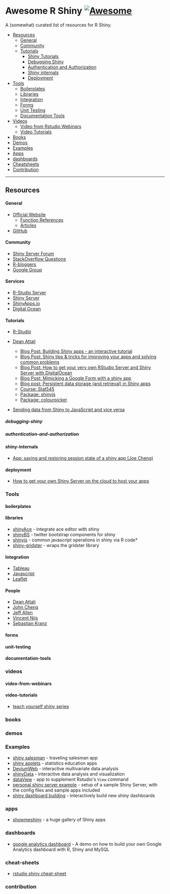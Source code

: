# Awesome R Shiny [![Awesome](https://cdn.rawgit.com/sindresorhus/awesome/d7305f38d29fed78fa85652e3a63e154dd8e8829/media/badge.svg)](https://github.com/sindresorhus/awesome)

A (somewhat) curated list of resources for R Shiny.

- [Resources](#resources)
  - [General](#general)
  - [Community](#community)
  - [Tutorials](#tutorials)
    - [Shiny Tutorials](#shiny-tutorials)
    - [Debugging Shiny](#debugging-shiny)
    - [Authentication and Authorization](#authentication-and-authorization)
    - [Shiny internals](#shiny-internals)
    - [Deployment](#deployment)
- [Tools](#tools)
  - [Boilerplates](#boilerplates)
  - [Libraries](#libraries)
  - [Integration](#integration)
  - [Forms](#forms)
  - [Unit Testing](#unit-testing)
  - [Documentation Tools](#documentation-tools)
- [Videos](#videos)
  - [Video from Rstudio Webinars](#video-from-webinars)
  - [Video Tutorials](#video-tutorials)
- [Books](#books)
- [Demos](#demos)
- [Examples](#examples)
- [Apps](#apps)
- [dashboards](#dashboards)
- [Cheatsheets](#cheat-sheets)
- [Contribution](#contribution)

---
## Resources
#### General
* [Official Website](http://shiny.rstudio.com/)
	* [Function References](http://shiny.rstudio.com/reference/shiny/latest/)
	* [Articles](http://shiny.rstudio.com/articles/)
* [GitHub](https://github.com/rstudio/shiny)


#### Community
* [Shiny Server Forum](https://support.rstudio.com/hc/en-us/community/topics/200092706-Shiny-Server)
* [StackOverflow Questions](http://stackoverflow.com/questions/tagged/shiny)
* [R-bloggers](http://www.r-bloggers.com/search/shiny)
* [Google Group](https://groups.google.com/forum/#!forum/shiny-discuss)


#### Services

* [R-Studio Server]()
* [Shiny Server]()
* [ShinyApps.io]()
* [Digital Ocean]()

#### Tutorials
* [R-Studio]()
* [Dean Attali](http://deanattali.com/)
	* [Blog Post:  Building Shiny apps - an interactive tutorial](http://deanattali.com/blog/building-shiny-apps-tutorial/)
	* [Blog Post:  Shiny tips & tricks for improving your apps and solving common problems](http://deanattali.com/blog/advanced-shiny-tips/)
	* [Blog Post:  How to get your very own RStudio Server and Shiny Server with DigitalOcean](http://deanattali.com/2015/05/09/setup-rstudio-shiny-server-digital-ocean/)
	* [Blog Post: Mimicking a Google Form with a shiny app](http://deanattali.com/2015/06/14/mimicking-google-form-shiny/)
	* [Blog post: Persistent data storage (and retrieval) in Shiny apps](http://deanattali.com/blog/shiny-persistent-data-storage/)
	* [Course: Stat545](http://stat545.com/)
	* [Package:  shinyjs](http://deanattali.com/shinyjs/)
	* [Package:  colourpicker](https://github.com/daattali/colourpicker)

* [Sending data from Shiny to JavaScript and vice versa](https://ryouready.wordpress.com/2013/11/20/sending-data-from-client-to-server-and-back-using-shiny/)

##### debugging-shiny

##### authentication-and-authorization

#### shiny-internals
* [App: saving and restoring session state of a shiny app (Joe Cheng)](https://github.com/jcheng5/shiny-resume)

#### deployment
* [How to get your own Shiny Server on the cloud to host your apps](http://deanattali.com/2015/05/09/setup-rstudio-shiny-server-digital-ocean/)



### Tools

#### boilerplates

#### libraries
* [shinyAce](https://github.com/trestletech/shinyAce) - integrate ace editor with shiny
* [shinyBS](https://github.com/ebailey78/shinyBS) - twitter bootstrap components for shiny
* [shinyjs](https://github.com/daattali/shinyjs) - common javascript operations in shiny via R code*
* [shiny-gridster](https://github.com/wch/shiny-gridster) - wraps the gridster library

#### Integration
* [Tableau](https://www.mandsconsulting.com/hosting-a-shiny-app-in-tableau)
* [Javascript](http://www.htmlwidgets.org/)
* [Leaflet](http://rstudio.github.io/leaflet/shiny.html)

#### People
* [Dean Attali]()
* [John Cheng]()
* [Jeff Allen](https://github.com/trestletech)
* [Vincent Nijs](https://github.com/vnijs)
* [Sebastian Kranz](https://github.com/skranz)
#### forms

#### unit-testing

#### documentation-tools

### videos

#### video-from-webinars

#### video-tutorials
* [teach yourself shiny series](http://shiny.rstudio.com/tutorial/)

### books

### demos

### Examples

* [shiny salesman](https://github.com/toddwschneider/shiny-salesman) - traveling salesman app
* [shiny applets](https://github.com/ShinyEd/ShinyEd) - statistics education apps
* [DeviumWeb](https://github.com/dgrapov/DeviumWeb) - interactive multivariate data analysis
* [shinyData](https://github.com/yindeng/shinyData) - interactive data analysis and visualization
* [dataView](https://github.com/dpastoor/dataView) - app to supplement Rstudio's `View` command
* [personal shiny server example](https://github.com/daattali/shiny-server) - setup of a sample Shiny Server, with the config files and sample apps included
* [shiny dashboard building](https://github.com/iheartradio/ShinyBuilder) - interactively build new shiny dashboards

### apps
* [showmeshiny](http://www.showmeshiny.com/) - a huge gallery of Shiny apps

### dashboards
* [google analytics dashboard](https://github.com/MarkEdmondson1234/ga-dashboard-demo) - A demo on how to build your own Google Analytics dashboard with R, Shiny and MySQL

### cheat-sheets
* [rstudio shiny cheat-sheet](https://www.rstudio.com/resources/cheatsheets/)


### contribution